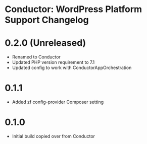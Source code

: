 Conductor: WordPress Platform Support Changelog
==============================================

# 0.2.0 (Unreleased)
- Renamed to Conductor
- Updated PHP version requirement to 7.1
- Updated config to work with ConductorAppOrchestration

# 0.1.1
- Added zf config-provider Composer setting

# 0.1.0
- Initial build copied over from Conductor
